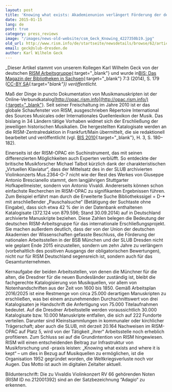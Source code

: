 ```yaml
---
layout: post
title: 'Knowing what exists: Akademienunion verlängert Förderung der deutschen RISM-Arbeitsstellen'
date: 2015-01-15
lang: de
post: true
category: press_reviews
image: "/images/news-old-website/csm_Geck_Knowing_4227350b19.jpg"
old_url: http://www.rism.info/de/startseite/newsdetails/browse/62/article/64/knowing-what-exists-union-of-german-academies-renews-support-for-rism-germany.html
email: geck@slub-dresden.de
author: Karl Wilhelm Geck
---
```



_Dieser Artikel stammt von unserem Kollegen Karl Wilhelm Geck von der deutschen [RISM Arbeitsgruppe](http://de.rism.info/de/home.html){:target="_blank"} und wurde in[BIS: Das Magazin der Bibliotheken in Sachsen](http://nbn-resolving.de/urn:nbn:de:bsz:14-qucosa-155850){:target="_blank"} 7:3 (2014), S. 179 ([CC-BY SA](https://creativecommons.org/licenses/by-sa/3.0/de/deed.en){:target="_blank"}) veröffentlicht._



Maß der Dinge in puncto Dokumentation von Musikmanuskripten ist der Online-Verbundkatalog[http://opac.rism.info](http://opac.rism.info/){:target="_blank"}. Seit seiner Freischaltung im Jahre 2010 ist er das globale Schaufenster von RISM, ausgeschrieben Répertoire International des Sources Musicales oder Internationales Quellenlexikon der Musik. Das bislang in 34 Ländern tätige Vorhaben widmet sich der Erschließung der jeweiligen historischen Musikalien. Die hergestellten Katalogisate werden an die RISM-Zentralredaktion in Frankfurt/Main übermittelt, die sie redaktionell bearbeitet und veröffentlicht (vgl. [BIS 2010](http://www.qucosa.de/recherche/frontdoor/?tx_slubopus4frontend%5Bid%5D=6128){:target="_blank"}, H. 3, S. 180–182).



Einerseits ist der RISM-OPAC ein Suchinstrument, das mit seinen differenzierten Möglichkeiten auch Experten verblüfft. So entdeckte der britische Musikforscher Michael Talbot kürzlich dank der charakteristischen „Virtuellen Klaviatur“, dass der Mittelsatz des in der SLUB archivierten Violinkonzerts Mus.2364-O-7 nicht wie der Rest des Werkes von Giuseppe Antonio Brescianello stammt, dem langjährigen Stuttgarter Hofkapellmeister, sondern von Antonio Vivaldi. Andererseits können schon einfachste Recherchen im RISM-OPAC zu signifikanten Ergebnissen führen. Zum Beispiel erfährt man durch die Erweiterte Suche Bibliothekssigel = D-\* mit anschließender „Pauschalsuche“ (Betätigung der Suchtaste ohne Eingabe), dass sich etwa 42 % der in der Datenbank enthaltenen Katalogisate (372.124 von 879.596; Stand 30.09.2014) auf in Deutschland archivierte Manuskripte beziehen. Diese Zahlen belegen die Bedeutung der deutschen RISM-Arbeitsgruppe für das internationale Erschließungsprojekt. Sie machen außerdem deutlich, dass der von der Union der deutschen Akademien der Wissenschaften gefasste Beschluss, die Förderung der nationalen Arbeitsstellen in der BSB München und der SLUB Dresden nicht wie geplant Ende 2015 einzustellen, sondern um zehn Jahre zu verlängern (vorbehaltlich des positiven Ausgangs der obligatorischen Bewertungen), nicht nur für RISM Deutschland segensreich ist, sondern auch für das Gesamtunternehmen.

Kernaufgabe der beiden Arbeitsstellen, von denen die Münchner für die alten, die Dresdner für die neuen Bundesländer zuständig ist, bleibt die fachgerechte Katalogisierung von Musikquellen, vor allem von Notenhandschriften aus der Zeit von 1600 bis 1850. Gemäß Arbeitsplan 2016/2025 ist eine Restmenge von circa 25.000 derartigen Manuskripten zu erschließen, was bei einem anzunehmenden Durchschnittswert von drei Katalogisaten je Handschrift die Anfertigung von 75.000 Titelaufnahmen bedeutet. Auf die Dresdner Arbeitsstelle werden voraussichtlich 30.000 Katalogisate bzw. 10.000 Manuskripte entfallen, die sich auf 222 Fundorte verteilen. Darunter sind Kleinstsammlungen in kommunaler oder kirchlicher Trägerschaft; aber auch die SLUB, mit derzeit 20.164 Nachweisen im RISM-OPAC auf Platz 5, wird von der Tätigkeit „ihrer“ Arbeitsstelle noch erheblich profitieren. Zum Schluss sei auf die Grundintention von RISM hingewiesen. RISM will einen entscheidenden Beitrag zur Infrastruktur von Musikforschung und -praxis leisten: „Knowing what exists and where it is kept“ – um dies in Bezug auf Musikquellen zu ermöglichen, ist die Organisation 1952 gegründet worden, die Weltkriegsverluste noch vor Augen. Das Motto ist auch im digitalen Zeitalter aktuell.



Bildunterschrift: Die zu Vivaldis Violinkonzert RV 66 gehörenden Noten (RISM ID no.212001392) sind an der Satzbezeichnung “Adagio“ zu erkennen.

